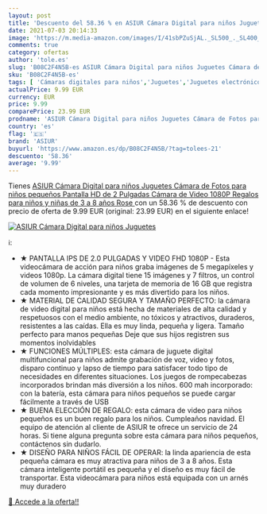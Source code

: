 ```yaml
---
layout: post
title: 'Descuento del 58.36 % en ASIUR Cámara Digital para niños Juguetes'
date: 2021-07-03 20:14:33
image: 'https://m.media-amazon.com/images/I/41sbPZuSjAL._SL500_._SL400_.jpg'
comments: true
category: ofertas
author: 'tole.es'
slug: 'B08C2F4N5B-es ASIUR Cámara Digital para niños Juguetes Cámara de Fotos...'
sku: 'B08C2F4N5B-es'
tags: [ 'Cámaras digitales para niños','Juguetes','Juguetes electrónicos','Juguetes y juegos','asiur','juguetes', ]
actualPrice: 9.99 EUR
currency: EUR
price: 9.99
comparePrice: 23.99 EUR
prodname: 'ASIUR Cámara Digital para niños Juguetes Cámara de Fotos para niños pequeños Pantalla HD de 2 Pulgadas Cámara de Video 1080P Regalos para niños y niñas de 3 a 8 años  Rose '
country: 'es'
flag: '🇪🇸'
brand: 'ASIUR'
buyurl: 'https://www.amazon.es/dp/B08C2F4N5B/?tag=tolees-21'
descuento: '58.36'
average: '9.99'
---
```


Tienes [ASIUR Cámara Digital para niños Juguetes Cámara de Fotos para niños pequeños Pantalla HD de 2 Pulgadas Cámara de Video 1080P Regalos para niños y niñas de 3 a 8 años  Rose ](https://www.amazon.es/dp/B08C2F4N5B/?tag=tolees-21) con un 58.36 % de descuento con precio de oferta de 9.99 EUR (original: 23.99 EUR) en el siguiente enlace!

[![ASIUR Cámara Digital para niños Juguetes](https://m.media-amazon.com/images/I/41sbPZuSjAL._SL500_._SL400_.jpg)](https://www.amazon.es/dp/B08C2F4N5B/?tag=tolees-21)

ℹ️:

- ★ PANTALLA IPS DE 2.0 PULGADAS Y VIDEO FHD 1080P - Esta videocámara de acción para niños graba imágenes de 5 megapíxeles y videos 1080p. La cámara digital tiene 15 imágenes y 7 filtros, un control de volumen de 6 niveles, una tarjeta de memoria de 16 GB que registra cada momento impresionante y es más divertido para los niños.
- ★ MATERIAL DE CALIDAD SEGURA Y TAMAÑO PERFECTO: la cámara de video digital para niños está hecha de materiales de alta calidad y respetuosos con el medio ambiente, no tóxicos y atractivos, duraderos, resistentes a las caídas. Ella es muy linda, pequeña y ligera. Tamaño perfecto para manos pequeñas Deje que sus hijos registren sus momentos inolvidables
- ★ FUNCIONES MÚLTIPLES: esta cámara de juguete digital multifuncional para niños admite grabación de voz, video y fotos, disparo continuo y lapso de tiempo para satisfacer todo tipo de necesidades en diferentes situaciones. Los juegos de rompecabezas incorporados brindan más diversión a los niños. 600 mah incorporado: con la batería, esta cámara para niños pequeños se puede cargar fácilmente a través de USB
- ★ BUENA ELECCIÓN DE REGALO: esta cámara de video para niños pequeños es un buen regalo para los niños. Cumpleaños navidad. El equipo de atención al cliente de ASIUR te ofrece un servicio de 24 horas. Si tiene alguna pregunta sobre esta cámara para niños pequeños, contáctenos sin dudarlo.
- ★ DISEÑO PARA NIÑOS FÁCIL DE OPERAR: la linda apariencia de esta pequeña cámara es muy atractiva para niños de 3 a 8 años. Esta cámara inteligente portátil es pequeña y el diseño es muy fácil de transportar. Esta videocámara para niños está equipada con un arnés muy duradero

[🛒 Accede a la oferta!!](https://www.amazon.es/dp/B08C2F4N5B/?tag=tolees-21)
